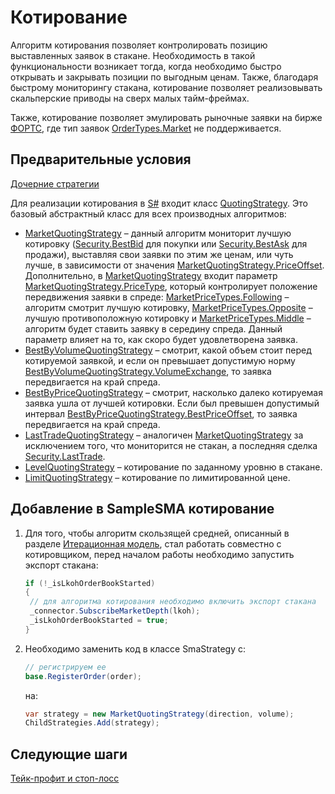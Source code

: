 # Котирование

Алгоритм котирования позволяет контролировать позицию выставленных заявок в стакане. Необходимость в такой функциональности возникает тогда, когда необходимо быстро открывать и закрывать позиции по выгодным ценам. Также, благодаря быстрому мониторингу стакана, котирование позволяет реализовывать скальперские приводы на сверх малых тайм\-фреймах. 

Также, котирование позволяет эмулировать рыночные заявки на бирже [ФОРТС](https://moex.com/ru/derivatives/), где тип заявок [OrderTypes.Market](xref:StockSharp.Messages.OrderTypes.Market) не поддерживается. 

## Предварительные условия

[Дочерние стратегии](child_strategies.md)

Для реализации котирования в [S\#](../../api.md) входит класс [QuotingStrategy](xref:StockSharp.Algo.Strategies.Quoting.QuotingStrategy). Это базовый абстрактный класс для всех производных алгоритмов: 

- [MarketQuotingStrategy](xref:StockSharp.Algo.Strategies.Quoting.MarketQuotingStrategy) – данный алгоритм мониторит лучшую котировку ([Security.BestBid](xref:StockSharp.BusinessEntities.Security.BestBid) для покупки или [Security.BestAsk](xref:StockSharp.BusinessEntities.Security.BestAsk) для продажи), выставляя свои заявки по этим же ценам, или чуть лучше, в зависимости от значения [MarketQuotingStrategy.PriceOffset](xref:StockSharp.Algo.Strategies.Quoting.MarketQuotingStrategy.PriceOffset). Дополнительно, в [MarketQuotingStrategy](xref:StockSharp.Algo.Strategies.Quoting.MarketQuotingStrategy) входит параметр [MarketQuotingStrategy.PriceType](xref:StockSharp.Algo.Strategies.Quoting.MarketQuotingStrategy.PriceType), который контролирует положение передвижения заявки в спреде: [MarketPriceTypes.Following](xref:StockSharp.Algo.MarketPriceTypes.Following) – алгоритм смотрит лучшую котировку, [MarketPriceTypes.Opposite](xref:StockSharp.Algo.MarketPriceTypes.Opposite) – лучшую противоположную котировку и [MarketPriceTypes.Middle](xref:StockSharp.Algo.MarketPriceTypes.Middle) – алгоритм будет ставить заявку в середину спреда. Данный параметр влияет на то, как скоро будет удовлетворена заявка. 
- [BestByVolumeQuotingStrategy](xref:StockSharp.Algo.Strategies.Quoting.BestByVolumeQuotingStrategy) – смотрит, какой объем стоит перед котируемой заявкой, и если он превышает допустимую норму [BestByVolumeQuotingStrategy.VolumeExchange](xref:StockSharp.Algo.Strategies.Quoting.BestByVolumeQuotingStrategy.VolumeExchange), то заявка передвигается на край спреда. 
- [BestByPriceQuotingStrategy](xref:StockSharp.Algo.Strategies.Quoting.BestByPriceQuotingStrategy) – смотрит, насколько далеко котируемая заявка ушла от лучшей котировки. Если был превышен допустимый интервал [BestByPriceQuotingStrategy.BestPriceOffset](xref:StockSharp.Algo.Strategies.Quoting.BestByPriceQuotingStrategy.BestPriceOffset), то заявка передвигается на край спреда. 
- [LastTradeQuotingStrategy](xref:StockSharp.Algo.Strategies.Quoting.LastTradeQuotingStrategy) – аналогичен [MarketQuotingStrategy](xref:StockSharp.Algo.Strategies.Quoting.MarketQuotingStrategy) за исключением того, что мониторится не стакан, а последняя сделка [Security.LastTrade](xref:StockSharp.BusinessEntities.Security.LastTrade). 
- [LevelQuotingStrategy](xref:StockSharp.Algo.Strategies.Quoting.LevelQuotingStrategy) – котирование по заданному уровню в стакане. 
- [LimitQuotingStrategy](xref:StockSharp.Algo.Strategies.Quoting.LimitQuotingStrategy) – котирование по лимитированной цене. 

## Добавление в SampleSMA котирование

1. Для того, чтобы алгоритм скользящей средней, описанный в разделе [Итерационная модель](iteration_model.md), стал работать совместно с котировщиком, перед началом работы необходимо запустить экспорт стакана:

   ```cs
   if (!_isLkohOrderBookStarted)
   {
   	// для алгоритма котирования необходимо включить экспорт стакана
   	_connector.SubscribeMarketDepth(lkoh);
   	_isLkohOrderBookStarted = true;
   }
   ```
2. Необходимо заменить код в классе SmaStrategy c:

   ```cs
   // регистрируем ее
   base.RegisterOrder(order);
   ```

   на: 

   ```cs
   var strategy = new MarketQuotingStrategy(direction, volume);
   ChildStrategies.Add(strategy);
   ```

## Следующие шаги

[Тейк\-профит и стоп\-лосс](take_profit_and_stop_loss.md)
